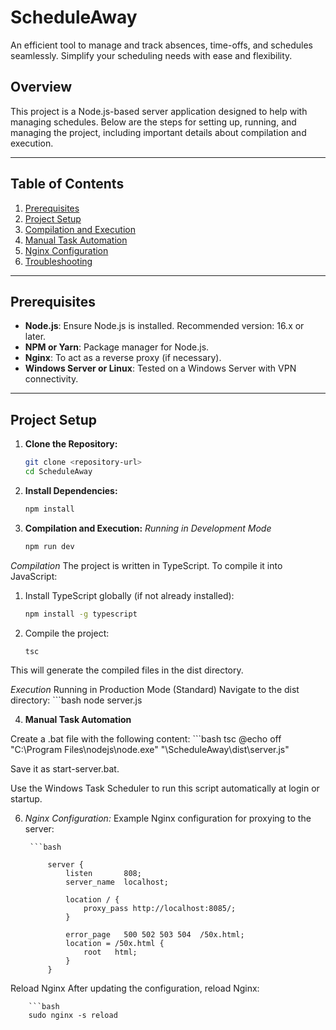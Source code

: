 # ScheduleAway

An efficient tool to manage and track absences, time-offs, and schedules seamlessly. Simplify your scheduling needs with ease and flexibility.

## Overview
This project is a Node.js-based server application designed to help with managing schedules. Below are the steps for setting up, running, and managing the project, including important details about compilation and execution.

---

## Table of Contents
1. [Prerequisites](#prerequisites)
2. [Project Setup](#project-setup)
3. [Compilation and Execution](#compilation-and-execution)
4. [Manual Task Automation](#manual-task-automation)
5. [Nginx Configuration](#nginx-configuration)
6. [Troubleshooting](#troubleshooting)

---

## Prerequisites

- **Node.js**: Ensure Node.js is installed. Recommended version: 16.x or later.
- **NPM or Yarn**: Package manager for Node.js.
- **Nginx**: To act as a reverse proxy (if necessary).
- **Windows Server or Linux**: Tested on a Windows Server with VPN connectivity.

---

## Project Setup

1. **Clone the Repository:**
   ```bash
   git clone <repository-url>
   cd ScheduleAway

2. **Install Dependencies:**
    ```bash
   npm install

3. **Compilation and Execution:**
*Running in Development  Mode*
    ```bash
    npm run dev

*Compilation*
The project is written in TypeScript. To compile it into JavaScript:

1. Install TypeScript globally (if not already installed):
    ```bash
    npm install -g typescript

2. Compile the project:
    ```bash
    tsc

This will generate the compiled files in the dist directory.

*Execution*
Running in Production Mode (Standard)
Navigate to the dist directory:
    ```bash
    node server.js


4. **Manual Task Automation**

Create a .bat file with the following content:
    ```bash
        tsc
    @echo off
    "C:\Program Files\nodejs\node.exe" "<yourPath>\ScheduleAway\dist\server.js"

Save it as start-server.bat.

Use the Windows Task Scheduler to run this script automatically at login or startup.

6. **Nginx Configuration*:*
Example Nginx configuration for proxying to the server:

        ```bash

            server {
                listen       808;
                server_name  localhost;

                location / {
                    proxy_pass http://localhost:8085/;
                }

                error_page   500 502 503 504  /50x.html;
                location = /50x.html {
                    root   html;
                }
            }

Reload Nginx
After updating the configuration, reload Nginx:

        ```bash
        sudo nginx -s reload